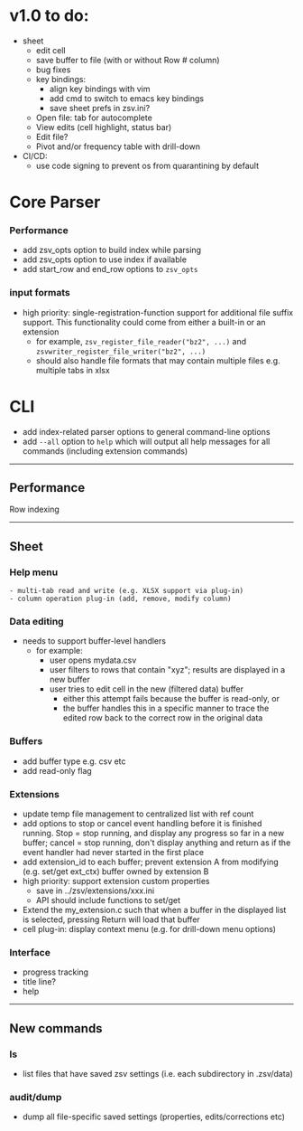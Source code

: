 # v1.0 to do:
- sheet
  - edit cell
  - save buffer to file (with or without Row # column)
  - bug fixes
  - key bindings:
    - align key bindings with vim
    - add cmd to switch to emacs key bindings
    - save sheet prefs in zsv.ini?
  - Open file: tab for autocomplete
  - View edits (cell highlight, status bar)
  - Edit file?
  - Pivot and/or frequency table with drill-down
- CI/CD:
  - use code signing to prevent os from quarantining by default

# Core Parser

### Performance
- add zsv_opts option to build index while parsing
- add zsv_opts option to use index if available
- add start_row and end_row options to `zsv_opts`

### input formats
- high priority: single-registration-function support for additional file suffix support. This functionality could come from either a built-in or an extension
  - for example, `zsv_register_file_reader("bz2", ...)` and `zsvwriter_register_file_writer("bz2", ...)`
  - should also handle file formats that may contain multiple files e.g. multiple tabs in xlsx

# CLI
- add index-related parser options to general command-line options
- add `--all` option to `help` which will output all help messages for all commands (including extension commands)

---
## Performance
Row indexing

---

## Sheet
### Help menu
    - multi-tab read and write (e.g. XLSX support via plug-in)
    - column operation plug-in (add, remove, modify column)

### Data editing
- needs to support buffer-level handlers
  - for example:
    - user opens mydata.csv
    - user filters to rows that contain "xyz"; results are displayed in a new buffer
    - user tries to edit cell in the new (filtered data) buffer
      - either this attempt fails because the buffer is read-only, or
      - the buffer handles this in a specific manner to trace the edited row back to the correct row in the original data

### Buffers
- add buffer type e.g. csv etc
- add read-only flag

### Extensions
- update temp file management to centralized list with ref count
- add options to stop or cancel event handling before it is finished running. Stop = stop running, and display any progress so far in a new buffer;
  cancel = stop running, don't display anything and return as if the event handler had never started in the first place
- add extension_id to each buffer; prevent extension A from modifying (e.g. set/get ext_ctx) buffer owned by extension B
- high priority: support extension custom properties
  - save in ../zsv/extensions/xxx.ini
  - API should include functions to set/get
- Extend the my_extension.c such that when a buffer in the displayed list is selected, pressing Return will load that buffer
- cell plug-in: display context menu (e.g. for drill-down menu options)

### Interface
- progress tracking
- title line?
- help

---

## New commands

### ls
- list files that have saved zsv settings (i.e. each subdirectory in .zsv/data)

### audit/dump
- dump all file-specific saved settings (properties, edits/corrections etc)
